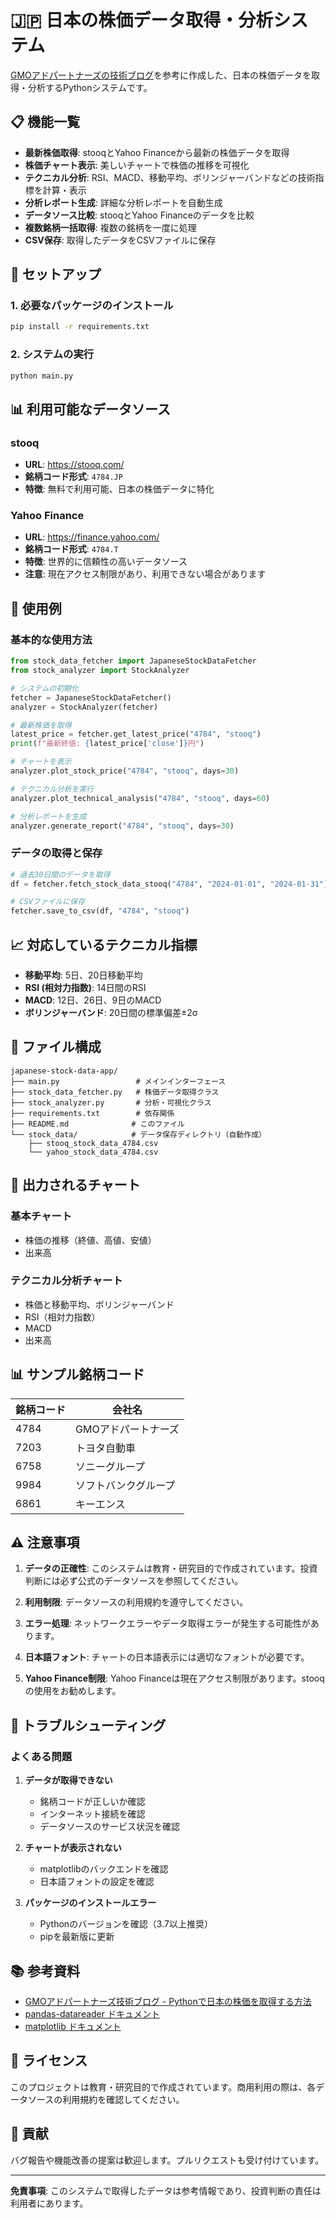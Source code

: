 # 🇯🇵 日本の株価データ取得・分析システム

[GMOアドパートナーズの技術ブログ](https://techblog.gmo-ap.jp/2022/06/07/pythonstockdata/)を参考に作成した、日本の株価データを取得・分析するPythonシステムです。

## 📋 機能一覧

- **最新株価取得**: stooqとYahoo Financeから最新の株価データを取得
- **株価チャート表示**: 美しいチャートで株価の推移を可視化
- **テクニカル分析**: RSI、MACD、移動平均、ボリンジャーバンドなどの技術指標を計算・表示
- **分析レポート生成**: 詳細な分析レポートを自動生成
- **データソース比較**: stooqとYahoo Financeのデータを比較
- **複数銘柄一括取得**: 複数の銘柄を一度に処理
- **CSV保存**: 取得したデータをCSVファイルに保存

## 🚀 セットアップ

### 1. 必要なパッケージのインストール

```bash
pip install -r requirements.txt
```

### 2. システムの実行

```bash
python main.py
```

## 📊 利用可能なデータソース

### stooq
- **URL**: https://stooq.com/
- **銘柄コード形式**: `4784.JP`
- **特徴**: 無料で利用可能、日本の株価データに特化

### Yahoo Finance
- **URL**: https://finance.yahoo.com/
- **銘柄コード形式**: `4784.T`
- **特徴**: 世界的に信頼性の高いデータソース
- **注意**: 現在アクセス制限があり、利用できない場合があります

## 🎯 使用例

### 基本的な使用方法

```python
from stock_data_fetcher import JapaneseStockDataFetcher
from stock_analyzer import StockAnalyzer

# システムの初期化
fetcher = JapaneseStockDataFetcher()
analyzer = StockAnalyzer(fetcher)

# 最新株価を取得
latest_price = fetcher.get_latest_price("4784", "stooq")
print(f"最新終値: {latest_price['close']}円")

# チャートを表示
analyzer.plot_stock_price("4784", "stooq", days=30)

# テクニカル分析を実行
analyzer.plot_technical_analysis("4784", "stooq", days=60)

# 分析レポートを生成
analyzer.generate_report("4784", "stooq", days=30)
```

### データの取得と保存

```python
# 過去30日間のデータを取得
df = fetcher.fetch_stock_data_stooq("4784", "2024-01-01", "2024-01-31")

# CSVファイルに保存
fetcher.save_to_csv(df, "4784", "stooq")
```

## 📈 対応しているテクニカル指標

- **移動平均**: 5日、20日移動平均
- **RSI (相対力指数)**: 14日間のRSI
- **MACD**: 12日、26日、9日のMACD
- **ボリンジャーバンド**: 20日間の標準偏差±2σ

## 📁 ファイル構成

```
japanese-stock-data-app/
├── main.py                 # メインインターフェース
├── stock_data_fetcher.py   # 株価データ取得クラス
├── stock_analyzer.py       # 分析・可視化クラス
├── requirements.txt        # 依存関係
├── README.md              # このファイル
└── stock_data/            # データ保存ディレクトリ（自動作成）
    ├── stooq_stock_data_4784.csv
    └── yahoo_stock_data_4784.csv
```

## 🎨 出力されるチャート

### 基本チャート
- 株価の推移（終値、高値、安値）
- 出来高

### テクニカル分析チャート
- 株価と移動平均、ボリンジャーバンド
- RSI（相対力指数）
- MACD
- 出来高

## 📊 サンプル銘柄コード

| 銘柄コード | 会社名 |
|-----------|--------|
| 4784 | GMOアドパートナーズ |
| 7203 | トヨタ自動車 |
| 6758 | ソニーグループ |
| 9984 | ソフトバンクグループ |
| 6861 | キーエンス |

## ⚠️ 注意事項

1. **データの正確性**: このシステムは教育・研究目的で作成されています。投資判断には必ず公式のデータソースを参照してください。

2. **利用制限**: データソースの利用規約を遵守してください。

3. **エラー処理**: ネットワークエラーやデータ取得エラーが発生する可能性があります。

4. **日本語フォント**: チャートの日本語表示には適切なフォントが必要です。

5. **Yahoo Finance制限**: Yahoo Financeは現在アクセス制限があります。stooqの使用をお勧めします。

## 🔧 トラブルシューティング

### よくある問題

1. **データが取得できない**
   - 銘柄コードが正しいか確認
   - インターネット接続を確認
   - データソースのサービス状況を確認

2. **チャートが表示されない**
   - matplotlibのバックエンドを確認
   - 日本語フォントの設定を確認

3. **パッケージのインストールエラー**
   - Pythonのバージョンを確認（3.7以上推奨）
   - pipを最新版に更新

## 📚 参考資料

- [GMOアドパートナーズ技術ブログ - Pythonで日本の株価を取得する方法](https://techblog.gmo-ap.jp/2022/06/07/pythonstockdata/)
- [pandas-datareader ドキュメント](https://pandas-datareader.readthedocs.io/)
- [matplotlib ドキュメント](https://matplotlib.org/)

## 📄 ライセンス

このプロジェクトは教育・研究目的で作成されています。商用利用の際は、各データソースの利用規約を確認してください。

## 🤝 貢献

バグ報告や機能改善の提案は歓迎します。プルリクエストも受け付けています。

---

**免責事項**: このシステムで取得したデータは参考情報であり、投資判断の責任は利用者にあります。 
